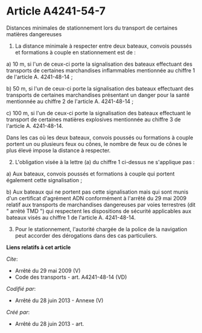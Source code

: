 # Article A4241-54-7

Distances minimales de stationnement lors du transport de certaines matières dangereuses 

1. La distance minimale à respecter entre deux bateaux, convois poussés et formations à couple en stationnement est de : 

a) 10 m, si l'un de ceux-ci porte la signalisation des bateaux effectuant des transports de certaines marchandises
inflammables mentionnée au chiffre 1 de l'article A. 4241-48-14 ; 

b) 50 m, si l'un de ceux-ci porte la signalisation des bateaux effectuant des transports de certaines marchandises présentant
un danger pour la santé mentionnée au chiffre 2 de l'article A. 4241-48-14 ; 

c) 100 m, si l'un de ceux-ci porte la signalisation des bateaux effectuant le transport de certaines matières explosives
mentionnée au chiffre 3 de l'article A. 4241-48-14. 

Dans les cas où les deux bateaux, convois poussés ou formations à couple portent un ou plusieurs feux ou cônes, le nombre de
feux ou de cônes le plus élevé impose la distance à respecter. 

2. L'obligation visée à la lettre (a) du chiffre 1 ci-dessus ne s'applique pas : 

a) Aux bateaux, convois poussés et formations à couple qui portent également cette signalisation ; 

b) Aux bateaux qui ne portent pas cette signalisation mais qui sont munis d'un certificat d'agrément ADN conformément à
l'arrêté du 29 mai 2009 relatif aux transports de marchandises dangereuses par voies terrestres (dit " arrêté TMD ") qui
respectent les dispositions de sécurité applicables aux bateaux visés au chiffre 1 de l'article A. 4241-48-14.

3. Pour le stationnement, l'autorité chargée de la police de la navigation peut accorder des dérogations dans des cas
particuliers.

**Liens relatifs à cet article**

_Cite_:

  - Arrêté du 29 mai 2009 (V)
  - Code des transports - art. A4241-48-14 (VD)

_Codifié par_:

  - Arrêté du 28 juin 2013 -  Annexe (V)

_Créé par_:

  - Arrêté du 28 juin 2013 - art.
